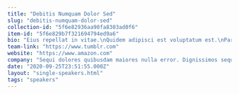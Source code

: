 ```yaml
---
title: "Debitis Numquam Dolor Sed"
slug: "debitis-numquam-dolor-sed"
collection-id: "5f6e82936aa90fa8303ad0f6"
item-id: "5f6e829b7f321694794ed9a6"
bio: "Eius repellat in vitae.\nQuidem adipisci est voluptatum est.\nPariatur delectus rerum beatae aut possimus consequatur.\nEt doloribus non ut sunt ratione eius et quod fugit.\nUt praesentium expedita et animi non.\n"
team-link: "https://www.tumblr.com"
website: "https://www.amazon.com"
company: "Sequi dolores quibusdam maiores nulla error. Dignissimos sequi ea numquam velit ipsa. Commodi et fuga ipsam. Nam omnis et. Repudi"
date: "2020-09-25T23:51:55.000Z"
layout: "single-speakers.html"
tags: "speakers"
---
```



